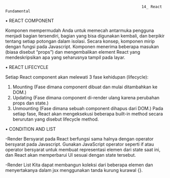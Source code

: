                                                                 14_ React Fundamental
                                                                
•	REACT COMPONENT

Komponen mempermudah Anda untuk memecah antarmuka pengguna menjadi bagian tersendiri, bagian yang bisa digunakan kembali, dan berpikir tentang setiap potongan dalam isolasi.
Secara konsep, komponen mirip dengan fungsi pada Javascript. Komponen menerima beberapa masukan (biasa disebut “props”) dan mengembalikan element React yang mendeskripsikan apa yang seharusnya tampil pada layar.

•	REACT LIFECYCLE

Setiap React component akan melewati 3 fase kehidupan (lifecycle):
1.	Mounting (Fase dimana component dibuat dan mulai ditambahkan ke DOM.)
2.	Updating  (Fase dimana component di-render ulang karena perubahan props dan state.)
3.	Unmounting  (Fase dimana sebuah component dihapus dari DOM.)
Pada setiap fase, React akan mengeksekusi beberapa built-in method secara berurutan yang disebut lifecycle method.

•	CONDITION AND LIST

-Render Bersyarat pada React berfungsi sama halnya dengan operator bersyarat pada Javascript. Gunakan JavaScript operator seperti if atau operator bersyarat untuk membuat representasi elemen dari state saat ini, dan React akan memperbarui UI sesuai dengan state tersebut.

-Render List
Kita dapat membangun koleksi dari beberapa elemen dan menyertakanya dalam jsx menggunakan tanda kurung kurawal {}.
